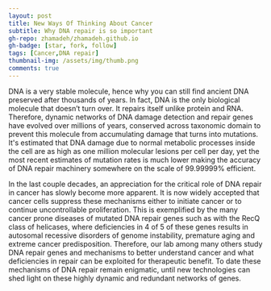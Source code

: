 ```yaml
---
layout: post
title: New Ways Of Thinking About Cancer
subtitle: Why DNA repair is so important
gh-repo: zhamadeh/zhamadeh.github.io
gh-badge: [star, fork, follow]
tags: [Cancer,DNA repair]
thumbnail-img: /assets/img/thumb.png
comments: true
---
```


DNA is a very stable molecule, hence why you can still find ancient DNA preserved after thousands of years. In fact, DNA is the only biological molecule that doesn’t turn over.  It repairs itself unlike protein and RNA. Therefore, dynamic networks of DNA damage detection and repair genes have evolved over millions of years, conserved across taxonomic domain to prevent this molecule from accumulating damage that turns into mutations. It's estimated that DNA damage due to normal metabolic processes inside the cell are as high as one million molecular lesions per cell per day, yet the most recent estimates of mutation rates is much lower making the accuracy of DNA repair machinery somewhere on the scale of 99.99999% efficient. 


In the last couple decades, an appreciation for the critical role of DNA repair in cancer has slowly become more apparent. It is now widely accepted that cancer cells suppress these mechanisms either to initiate cancer or to continue uncontrollable proliferation. This is exemplified by the many cancer prone diseases of mutated DNA repair genes such as with the RecQ class of helicases, where deficiencies in 4 of 5 of these genes results in autosomal recessive disorders of genome instability, premature aging and extreme cancer predisposition. Therefore, our lab among many others study DNA repair genes and mechanisms to better understand cancer and what deficiencies in repair can be exploited for therapeutic benefit. To date these mechanisms of DNA repair remain enigmatic, until new technologies can shed light on these highly dynamic and redundant networks of genes.

